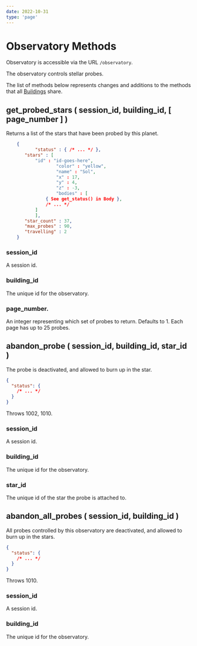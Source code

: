```yaml
---
date: 2022-10-31
type: 'page'
---
```


# Observatory Methods

Observatory is accessible via the URL `/observatory`.

The observatory controls stellar probes.

The list of methods below represents changes and additions to the methods that all [Buildings](/api/Buildings) share.

## get_probed_stars ( session_id, building_id, [ page_number ] )

Returns a list of the stars that have been probed by this planet.

```json
    {
           "status" : { /* ... */ },
       "stars" : [
           "id" : "id-goes-here",
                   "color" : "yellow",
                   "name" : "Sol",
                   "x" : 17,
                   "y" : 4,
                   "z" : -3,
                   "bodies" : [
               { See get_status() in Body },
               /* ... */
           ]
           ],
       "star_count" : 37,
       "max_probes" : 90,
       "travelling" : 2
    }
```

### session_id

A session id.

### building_id

The unique id for the observatory.

### page_number.

An integer representing which set of probes to return. Defaults to 1. Each page has up to 25 probes.

## abandon_probe ( session_id, building_id, star_id )

The probe is deactivated, and allowed to burn up in the star.

```json
{
  "status": {
    /* ... */
  }
}
```

Throws 1002, 1010.

### session_id

A session id.

### building_id

The unique id for the observatory.

### star_id

The unique id of the star the probe is attached to.

## abandon_all_probes ( session_id, building_id )

All probes controlled by this observatory are deactivated,
and allowed to burn up in the stars.

```json
{
  "status": {
    /* ... */
  }
}
```

Throws 1010.

### session_id

A session id.

### building_id

The unique id for the observatory.

```

```

